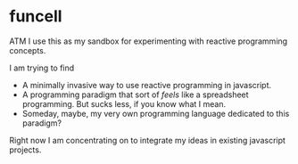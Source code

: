 funcell
=======

ATM I use this as my sandbox for experimenting with reactive programming concepts.

I am trying to find
 - A minimally invasive way to use reactive programming in javascript.
 - A programming paradigm that sort of *feels* like a spreadsheet programming. But sucks less, if you know what I mean.
 - Someday, maybe, my very own programming language dedicated to this paradigm?

Right now I am concentrating on to integrate my ideas in existing javascript projects.

  
 
